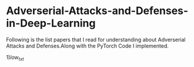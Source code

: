 # Adverserial-Attacks-and-Defenses-in-Deep-Learning

Following is the list papers that I read for understanding about Adverserial Attacks and Defenses.Along with the PyTorch Code I implemented.


1)$`low_{txt}`$

